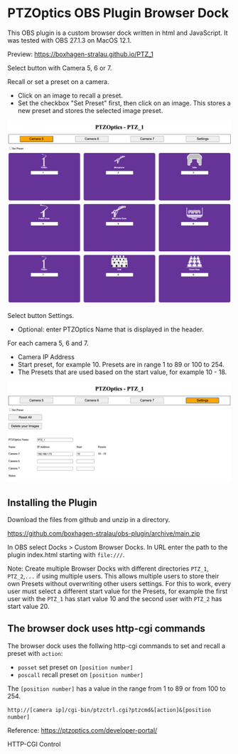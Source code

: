 # PTZOptics OBS Plugin Browser Dock

This OBS plugin is a custom browser dock written in html and JavaScript. It was tested with OBS 27.1.3 on MacOS 12.1.

Preview:
https://boxhagen-stralau.github.io/PTZ_1

Select button with Camera 5, 6 or 7.

Recall or set a preset on a camera.
- Click on an image to recall a preset.
- Set the checkbox "Set Preset" first, then click on an image. This stores a new preset and stores the selected image preset.

![](docs/img1.png)

Select button Settings.
- Optional: enter PTZOptics Name that is displayed in the header.

For each camera 5, 6 and 7.
- Camera IP Address
- Start preset, for example 10. Presets are in range 1 to 89 or 100 to 254.
- The Presets that are used based on the start value, for example 10 - 18.

![](docs/img2.png)

## Installing the Plugin

Download the files from github and unzip in a directory.

https://github.com/boxhagen-stralau/obs-plugin/archive/main.zip

In OBS select Docks > Custom Browser Docks. In URL enter the path to the plugin index.html starting with `file:///`.

Note: Create multiple Browser Docks with different directories `PTZ_1`, `PTZ_2`,`...` if using multiple users. This allows multiple users to store their own Presets without overwriting other users settings. For this to work, every user must select a different start value for the Presets, for example the first user with the `PTZ_1` has start value 10 and the second user with `PTZ_2` has start value 20.

## The browser dock uses http-cgi commands

The browser dock uses the follwing http-cgi commands to set and recall a preset with `action`:
- `posset` set preset on `[position number]`
- `poscall` recall preset on `[position number]`

The `[position number]` has a value in the range from 1 to 89 or from 100 to 254.

```
http://[camera ip]/cgi-bin/ptzctrl.cgi?ptzcmd&[action]&[position number]
```

Reference:
https://ptzoptics.com/developer-portal/

HTTP-CGI Control
